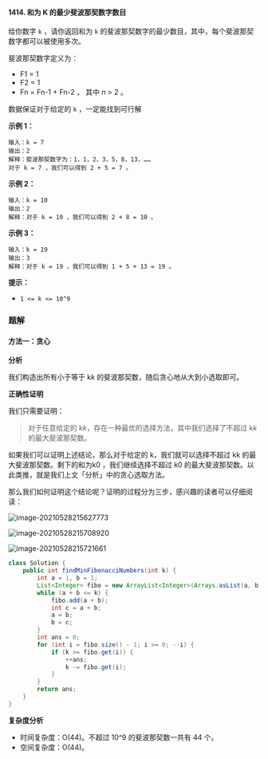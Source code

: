 #### 1414. 和为 K 的最少斐波那契数字数目

给你数字 `k` ，请你返回和为 `k` 的斐波那契数字的最少数目，其中，每个斐波那契数字都可以被使用多次。

斐波那契数字定义为：

- F1 = 1
- F2 = 1
- Fn = Fn-1 + Fn-2 ， 其中 n > 2 。

数据保证对于给定的 `k` ，一定能找到可行解

**示例 1：**

```shell
输入：k = 7
输出：2 
解释：斐波那契数字为：1，1，2，3，5，8，13，……
对于 k = 7 ，我们可以得到 2 + 5 = 7 。
```

**示例 2：**

```shell
输入：k = 10
输出：2 
解释：对于 k = 10 ，我们可以得到 2 + 8 = 10 。
```

**示例 3：**

```shell
输入：k = 19
输出：3 
解释：对于 k = 19 ，我们可以得到 1 + 5 + 13 = 19 。
```

**提示：**

- `1 <= k <= 10^9`

### 题解

#### 方法一：贪心

**分析**

我们构造出所有小于等于 k*k* 的斐波那契数，随后贪心地从大到小选取即可。

**正确性证明**

我们只需要证明：

> 对于任意给定的 k*k*，存在一种最优的选择方法，其中我们选择了不超过 k*k* 的最大斐波那契数。

如果我们可以证明上述结论，那么对于给定的 k，我们就可以选择不超过 kk 的最大斐波那契数。剩下的和为k0 ，我们继续选择不超过 k0 的最大斐波那契数。以此类推，就是我们上文「分析」中的贪心选取方法。

那么我们如何证明这个结论呢？证明的过程分为三步，感兴趣的读者可以仔细阅读：

![image-20210528215627773](http://gitlab.wsh-study.com/xp-study/LeeteCode/-/blob/master/贪心算法/images/和为K的最少斐波那契数字数目/1.jpg)

![image-20210528215708920](http://gitlab.wsh-study.com/xp-study/LeeteCode/-/blob/master/贪心算法/images/和为K的最少斐波那契数字数目/2.jpg)

![image-20210528215721661](http://gitlab.wsh-study.com/xp-study/LeeteCode/-/blob/master/贪心算法/images/和为K的最少斐波那契数字数目/3.jpg)

```java
class Solution {
    public int findMinFibonacciNumbers(int k) {
        int a = 1, b = 1;
        List<Integer> fibo = new ArrayList<Integer>(Arrays.asList(a, b));
        while (a + b <= k) {
            fibo.add(a + b);
            int c = a + b;
            a = b;
            b = c;
        }
        int ans = 0;
        for (int i = fibo.size() - 1; i >= 0; --i) {
            if (k >= fibo.get(i)) {
                ++ans;
                k -= fibo.get(i);
            }
        }
        return ans;
    }
}
```

**复杂度分析**

- 时间复杂度：O(44)。不超过 10^9 的斐波那契数一共有 44 个。
- 空间复杂度：O(44)。
